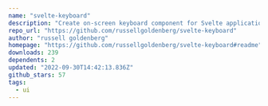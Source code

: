 ```yaml
---
name: "svelte-keyboard"
description: "Create on-screen keyboard component for Svelte applications."
repo_url: "https://github.com/russellgoldenberg/svelte-keyboard"
author: "russell goldenberg"
homepage: "https://github.com/russellgoldenberg/svelte-keyboard#readme"
downloads: 239
dependents: 2
updated: "2022-09-30T14:42:13.836Z"
github_stars: 57
tags: 
  - ui
---
```

